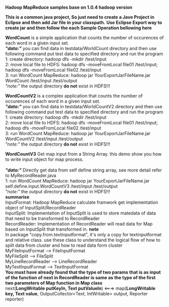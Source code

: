 <b>Hadoop MapReduce samples base on 1.0.4 hadoop version</b>

<b>This is a common java project, So just need to create a Jave Project in Eclipse and then add Jar file in your classpath.</b>
<b>Use Eclipse Export way to create jar and then follow the each Sample Operation bellowing here</b>

<b>WordCount</b>
	is a simple application that counts the number of occurences of each word in a given input set.<br>
	<i><b>"data:"</b></i> you can find data in testdata/WorldCount directory and then use following command put test data to specified directory and run the program<br>
	1: create directory: hadoop dfs -mkdir /test/input<br>
	2: move local file to HDFS: hadoop dfs -moveFromLocal file01 /test/input; hadoop dfs -moveFromLocal file02 /test/input<br>
	3: run WordCount MapReduce: hadoop jar YourExportJarFileName.jar WordCount /test/input /test/output<br>
	<i>"note:"</i> the output directory <b>do not</b> exist in HDFS!!!<br>

<b>WordCountV2</b>
	is a complex application that counts the number of occurences of each word in a given input set.<br>
	<i><b>"data:"</b></i> you can find data in testdata/WorldCountV2 directory and then use following command put test data to specified directory and run the program<br>
	1: create directory: hadoop dfs -mkdir /test/input<br>
	2: move local file to HDFS: hadoop dfs -moveFromLocal file01 /test/input; hadoop dfs -moveFromLocal file02 /test/input<br>
	3: run WordCount MapReduce: hadoop jar YourExportJarFileName.jar WordCountV2 /test/input /test/output<br>
	<i>"note:"</i> the output directory <b>do not</b> exist in HDFS!!!	<br>
	
<b>WordCountV3</b>
	Get map input from a String Array. this demo show you how to write input object for map process.<br>  
	<i><b>"data:"</b></i> Directly get data from self define string array, see more detail refer to MyRecordReader.java <br>
	1: run WordCount MapReduce: hadoop jar YourExportJarFileName.jar self.define.input.WordCountV3 /test/input /test/output<br>
	<i>"note:"</i> the output directory <b>do not</b> exist in HDFS!!!	<br>
	<b>summarise</b> <br>
	InputFormat: Hadoop MapReduce calculate framwork get implementation object of InputSplit/RecordReader</br>
	InputSplit: Implementation of InputSplit is used to store matedata of data that need to be transformed to RecordReader </br>
	RecordReader: Implementation of RecordReader will read data for Map based on InputSplit that transformed in.
	<b>note</b> </br>
	In package "copy.from.textinputformat", it's only a copy for textinputformat and relative class. use these class to understand the logical flow of how to spilt data from cluster and how to read data form cluster </br>
	MyFileInputFormat --> FileInputFormat </br>
	MyFileSplit --> FileSplit </br>
	MyLineRecordReader --> LineRecordReader </br>
	MyTextInputFormat --> TextInputFormat </br>
    <b> You must have already found that the type of two params that is as input of the function of next in RecordReader is same as the type of the first two parameters of Map function in Map class </b></br>
    next(<b>LongWritable putKeyIn, Text putValueIn</b>) <===> map(<b>LongWritable key, Text value</b>, OutputCollector<Text, IntWritable> output, Reporter reporter)</br>
	
	